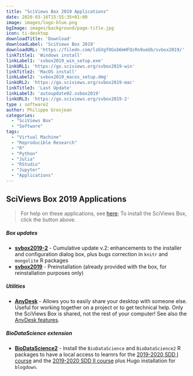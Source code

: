 ```yaml
---
title: "SciViews Box 2019 Applications"
date: 2020-03-16T15:55:35+01:00
image: images/logo-blue.png
bgImage: images/background/page-title.jpg
icon: ti-desktop
downloadTitle: 'Download'
downloadLabel: 'SciViews Box 2019'
downloadURL: 'https://filedn.com/lzGVgfOGxb6mHFQcRn9ueUb/svbox2019/'
linkTitle1: 'Windows install'
linkLabel1: 'svbox2019_win_setup.exe'
linkURL1: 'https://go.sciviews.org/svbox2019-win'
linkTitle2: 'MacOS install'
linkLabel2: 'svbox2019_macos_setup.dmg'
linkURL2: 'https://go.sciviews.org/svbox2019-mac'
linkTitle3: 'Last Update'
linkLabel3: 'autoupdate02.svbox2019'
linkURL3: 'https://go.sciviews.org/svbox2019-2'
type : software2
author: Philippe Grosjean
categories: 
  - "SciViews Box"
  - "Software"
tags:
  - "Virtual Machine"
  - "Reproducible Research"
  - "R"
  - "Python"
  - "Julia"
  - "RStudio"
  - "Jupyter"
  - "Applications"
---
```


## SciViews Box 2019 Applications

>For help on these applications, see [here](../apps); To install the SciViews Box, click the button above.

#####  Box updates

* **[svbox2019-2](https://go.sciviews.org/svbox2019-2)** - Cumulative update v.2: enhancements to the installer and configuration dialog box, plus bugs correction in `knitr` and `mongolite` R packages
* **[svbox2019](https://filedn.com/lzGVgfOGxb6mHFQcRn9ueUb/svbox2019/autoupdate01.svbox2019)** - Preinstallation (already provided with the box, for reinstallation purposes only)


##### Utilities

* **[AnyDesk](https://go.sciviews.org/anydesk)** - Allows you to easily share your desktop with someone else. Useful for working together on a project or to get technical help. Only the SciViews Box is shared, not the rest of your computer! See also the [AnyDesk features](https://anydesk.com/en/features).


##### BioDataScience extension

- **[BioDataScience2](https://go.sciviews.org/BioDataScience2)** - Install the `BioDataScience` and `BioDataScience2` R packages to have a local access to learnrs for the [2019-2020 SDD I course](https://biodatascience-course.sciviews.org/sdd-umons/) and the [2019-2020 SDD II course](https://biodatascience-course.sciviews.org/sdd-umons2/) plus Hugo installation for `blogdown`.
